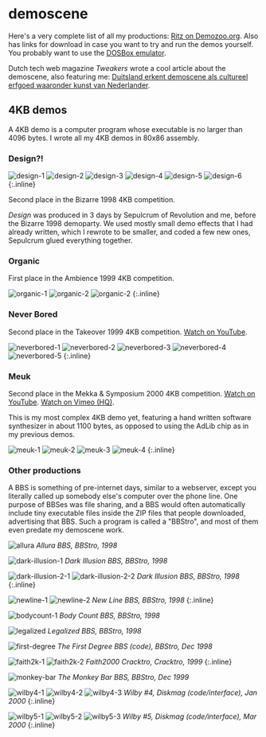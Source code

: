 # demoscene

Here's a very complete list of all my productions: [Ritz on Demozoo.org](https://demozoo.org/sceners/17360/). Also has links for download in case you want to try and run the demos yourself. You probably want to use the [DOSBox emulator](https://www.dosbox.com/).

Dutch tech web magazine *Tweakers* wrote a cool article about the demoscene, also featuring me: [Duitsland erkent demoscene als cultureel erfgoed waaronder kunst van Nederlander](https://tweakers.net/geek/179762/duitsland-erkent-demoscene-als-cultureel-erfgoed-waaronder-kunst-van-nederlander.html).

## 4KB demos

A 4KB demo is a computer program whose executable is no larger than 4096 bytes. I wrote all my 4KB demos in 80x86 assembly.

### Design?!

![design-1](img/demoscene/design-1.png)
![design-2](img/demoscene/design-2.png)
![design-3](img/demoscene/design-3.png)
![design-4](img/demoscene/design-4.png)
![design-5](img/demoscene/design-5.png)
![design-6](img/demoscene/design-6.png)
{:.inline}

Second place in the Bizarre 1998 4KB competition.

*Design* was produced in 3 days by Sepulcrum of Revolution and me, before the Bizarre 1998 demoparty. We used mostly small demo effects that I had already written, which I rewrote to be smaller, and coded a few new ones, Sepulcrum glued everything together.

### Organic

First place in the Ambience 1999 4KB competition.

![organic-1](img/demoscene/organic-1.png)
![organic-2](img/demoscene/organic-2.png)
![organic-2](img/demoscene/ikamb99.jpg)
{:.inline}

### Never Bored

Second place in the Takeover 1999 4KB competition. [Watch on YouTube](https://www.youtube.com/watch?v=gv-gHBz4hgw).

![neverbored-1](img/demoscene/neverbored-1.png)
![neverbored-2](img/demoscene/neverbored-2.png)
![neverbored-3](img/demoscene/neverbored-3.png)
![neverbored-4](img/demoscene/neverbored-4.png)
![neverbored-5](img/demoscene/neverbored-5.png)
{:.inline}

### Meuk

Second place in the Mekka & Symposium 2000 4KB competition. [Watch on YouTube](https://www.youtube.com/watch?v=DYopuMRVN6Q). [Watch on Vimeo (HQ)](https://vimeo.com/207039658).

This is my most complex 4KB demo yet, featuring a hand written software synthesizer in about 1100 bytes, as opposed to using the AdLib chip as in my previous demos.

![meuk-1](img/demoscene/meuk-1.png)
![meuk-2](img/demoscene/meuk-2.png)
![meuk-3](img/demoscene/meuk-3.png)
![meuk-4](img/demoscene/meuk-4.png)
{:.inline}

### Other productions

A BBS is something of pre-internet days, similar to a webserver, except you literally called up somebody else's computer over the phone line. One purpose of BBSes was file sharing, and a BBS would often automatically include tiny executable files inside the ZIP files that people downloaded, advertising that BBS. Such a program is called a "BBStro", and most of them even predate my demoscene work.

![allura](img/demoscene/allura.png)
*Allura BBS, BBStro, 1998*

![dark-illusion-1](img/demoscene/dark-illusion-1.png)
*Dark Illusion BBS, BBStro, 1998*

![dark-illusion-2-1](img/demoscene/dark-illusion-2-1.png)
![dark-illusion-2-2](img/demoscene/dark-illusion-2-2.png)
*Dark Illusion BBS, BBStro, 1998*
{:.inline}

![newline-1](img/demoscene/newline-1.png)
![newline-2](img/demoscene/newline-2.png)
*New Line BBS, BBStro, 1998*
{:.inline}

![bodycount-1](img/demoscene/bodycount-1.png)
*Body Count BBS, BBStro, 1998*

![legalized](img/demoscene/legalized.png)
*Legalized BBS, BBStro, 1998*

![first-degree](img/demoscene/first-degree.png)
*The First Degree BBS (code), BBStro, Dec 1998*

![faith2k-1](img/demoscene/faith2k-1.png)
![faith2k-2](img/demoscene/faith2k-2.gif)
*Faith2000 Cracktro, Cracktro, 1999*
{:.inline}

![monkey-bar](img/demoscene/monkey-bar.png)
*The Monkey Bar BBS, BBStro, Dec 1999*

![wilby4-1](img/demoscene/wilby4-1.png)
![wilby4-2](img/demoscene/wilby4-2.png)
![wilby4-3](img/demoscene/wilby4-3.png)
*Wilby #4, Diskmag (code/interface), Jan 2000*
{:.inline}

![wilby5-1](img/demoscene/wilby5-1.png)
![wilby5-2](img/demoscene/wilby5-2.png)
![wilby5-3](img/demoscene/wilby5-3.png)
*Wilby #5, Diskmag (code/interface), Mar 2000*
{:.inline}

<!--
Holy crap, I just found out about a Demoscene archive that actually has all of my old productions on it. Even my old stuff that I made for a few BBSes, before I started releasing 4k demos at demoparties. This is ancient stuff, from 1998-2001 :-) I honestly thought some of these were lost to time.

There's a couple of things in this list, my 4k demos (also called 4k intros) that I've talked about before.

There's two editions of a 4 kilobyte diskmag called Wilby, that I completely forgot about. This was a digital magazine about the 4 kilobyte and size coding scene. The diskmag itself was also 4 kilobyte (compressed text + executable). Somebody else wrote the articles but I coded the interface and visual fx. I also wrote the text compression algo.

There's a couple of BBStros in there -- I will explain the reply thread, what those are.

Be sure to check out the screenshots of all these things in the link :) 

If you're curious to see them running live (you can download the executables), they need a 1998-era Windows environment and a Soundblaster card with default settings. There is a program called "DOSBox Emulator" that can do this. They should run with ease on modern hardware. (If you do so, let me know :) )

What I find especially interesting is that after all those years, I think there's still a recognizable style.

What's also interesting is that some effects you still see today in gen.art (although in higher resolution).

I will put some more info about these productions and the effects in the reply thread for those interested. Some effects are a bit hard to see from the screenshots if they're not moving.


Yes, the screenshots are tiny. The most popular graphics resolution at the time was called "mode 13h", it had 320x200 pixels. You had a palette of 256 colours that you could select from 24 bit RGB (I usually loaded one or two gradients into the palette).

These were simpler times, when memory was divided up into 64kB "segments". One such segment had the address 0xA000 and this was the video memory. Change a byte there and next screen refresh it would be on the display.

So, a BBS is another computer that you call, over the phone. On a landline. This was before the Internet (well it was before I got access to the Internet). A BBS functions a bit like a web server, except everything is text-only. Though the text can have 16 colours and this gave rise to something called ANSI-art, but that's another story.

You can do all sort of website-like stuff on a BBS, but an important part was of course file sharing. In order to promote themselves, many BBSes automatically added text files in every ZIP. However some BBSes also liked to promote themselves in an audio-visual manner. Download speeds were about 4-7 kB/s, so video was not an option. 

So what they did was ask people to write very very tiny executables for them, that displayed cool graphics and possibly played music. These executables were called "BBStros" and would be automatically included in every ZIP.

I see one of them is called a Cracktro, apparently Faith2K was a cracking group, not a BBS. Oh well.

Quad subdivisions in the Wilby screenshots :D Distorted noise in the Monkey Bar. Bouncy jelly physics in the Faith2K intro. 

So the first Dark Illusion BBS intro is not dated, but I'm pretty sure it's the oldest, possibly from 1997. The texture you see is the (x XOR y) pattern, and if I remember correctly it was distorting/wobbling/stretching.

Many of these BBStros have music with them. The music is not mine. I preferred not adding music, because it usually added about 10kB, and my executables were often less than 2kB without it. But the SysOps (BBS owners) wanted music. I've no idea who made it and whether it was used with permission (probably not). The music came in .MID format and was played through the Adlib chip in the Soundblaster (very simple chip that did digital FM synthesis).

Also, I like seeing that I totally used the "aesthetic" colour scheme in the 90s ;-)

-->


